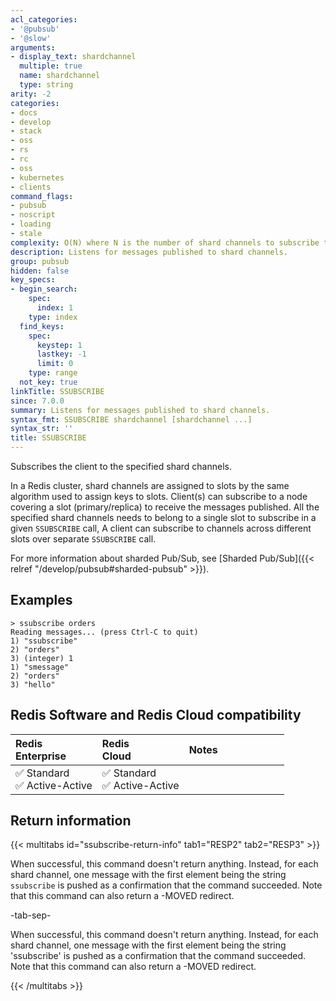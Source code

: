 ```yaml
---
acl_categories:
- '@pubsub'
- '@slow'
arguments:
- display_text: shardchannel
  multiple: true
  name: shardchannel
  type: string
arity: -2
categories:
- docs
- develop
- stack
- oss
- rs
- rc
- oss
- kubernetes
- clients
command_flags:
- pubsub
- noscript
- loading
- stale
complexity: O(N) where N is the number of shard channels to subscribe to.
description: Listens for messages published to shard channels.
group: pubsub
hidden: false
key_specs:
- begin_search:
    spec:
      index: 1
    type: index
  find_keys:
    spec:
      keystep: 1
      lastkey: -1
      limit: 0
    type: range
  not_key: true
linkTitle: SSUBSCRIBE
since: 7.0.0
summary: Listens for messages published to shard channels.
syntax_fmt: SSUBSCRIBE shardchannel [shardchannel ...]
syntax_str: ''
title: SSUBSCRIBE
---
```

Subscribes the client to the specified shard channels.

In a Redis cluster, shard channels are assigned to slots by the same algorithm used to assign keys to slots. 
Client(s) can subscribe to a node covering a slot (primary/replica) to receive the messages published. 
All the specified shard channels needs to belong to a single slot to subscribe in a given `SSUBSCRIBE` call,
A client can subscribe to channels across different slots over separate `SSUBSCRIBE` call.

For more information about sharded Pub/Sub, see [Sharded Pub/Sub]({{< relref "/develop/pubsub#sharded-pubsub" >}}).

## Examples

```
> ssubscribe orders
Reading messages... (press Ctrl-C to quit)
1) "ssubscribe"
2) "orders"
3) (integer) 1
1) "smessage"
2) "orders"
3) "hello"
```

## Redis Software and Redis Cloud compatibility

| Redis<br />Enterprise | Redis<br />Cloud | <span style="min-width: 9em; display: table-cell">Notes</span> |
|:----------------------|:-----------------|:------|
| <span title="Supported">&#x2705; Standard</span><br /><span title="Supported"><nobr>&#x2705; Active-Active</nobr></span> | <span title="Supported">&#x2705; Standard</span><br /><span title="Supported"><nobr>&#x2705; Active-Active</nobr></span> |  |

## Return information

{{< multitabs id="ssubscribe-return-info" 
    tab1="RESP2" 
    tab2="RESP3" >}}

When successful, this command doesn't return anything. Instead, for each shard channel, one message with the first element being the string `ssubscribe` is pushed as a confirmation that the command succeeded. Note that this command can also return a -MOVED redirect.

-tab-sep-

When successful, this command doesn't return anything. Instead, for each shard channel, one message with the first element being the string 'ssubscribe' is pushed as a confirmation that the command succeeded. Note that this command can also return a -MOVED redirect.

{{< /multitabs >}}
